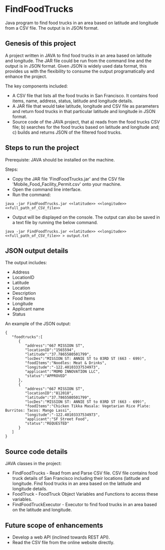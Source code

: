 # FindFoodTrucks
Java program to find food trucks in an area based on latitude and longitude from a CSV file. The output is in JSON format. 

## Genesis of this project
A project written in JAVA to find food trucks in an area based on latitude and longitude. The JAR file could be run from the command line and the output is in JSON format. Given JSON is widely used data format, this provides us with the flexibility to consume the output programatically and enhance the project. 

The key components included:
* A CSV file that lists all the food trucks in San Francisco. It contains food items, name, address, status, latitude and longitude details.
* A JAR file that would take latitude, longitude and CSV file as parameters and return food trucks in that particular latitude and longitude in JSON format.
* Source code of the JAVA project, that a) reads from the food trucks CSV file; b) searches for the food trucks based on latitude and longitude and; c) builds and returns JSON of the filtered food trucks. 

## Steps to run the project 
Prerequiste: JAVA should be installed on the machine.

Steps:
* Copy the JAR file 'FindFoodTrucks.jar' and the CSV file 'Mobile_Food_Facility_Permit.csv' onto your machine.
* Open the command line interface.
* Run the command:

```java -jar FindFoodTrucks.jar <<latitude>> <<longitude>> <<full_path_of_CSV_file>> ```
* Output will be displayed on the console. The output can also be saved in a text file by running the below command.

``` java -jar FindFoodTrucks.jar <<latitude>> <<longitude>> <<full_path_of_CSV_file>> > output.txt ```

## JSON output details
The output includes:

* Address
* LocationID
* Latitude
* Location 
* Description
* Food Items
* Longitude
* Applicant name
* Status

An example of the JSON output:

```
{
   "foodtrucks":[
      {
         "address":"667 MISSION ST",
         "locationID":"1565594",
         "latitude":"37.7865580501799",
         "locDes":"MISSION ST: ANNIE ST to 03RD ST (663 - 699)",
         "foodItems":"Noodles: Meat & Drinks",
         "longitude":"-122.40103337534973",
         "applicant":"MOMO INNOVATION LLC",
         "status":"APPROVED"
      },
      {
         "address":"667 MISSION ST",
         "locationID":"812018",
         "latitude":"37.7865580501799",
         "locDes":"MISSION ST: ANNIE ST to 03RD ST (663 - 699)",
         "foodItems":"Chicken Tikka Masala: Vegetarian Rice Plate: Burritos: Tacos: Mango Lassi",
         "longitude":"-122.40103337534973",
         "applicant":"SF Street Food",
         "status":"REQUESTED"
      }
   ]
}
```
## Source code details

JAVA classes in the project:
* FindFoodTrucks - Read from and Parse CSV file. CSV file contains food truck details of San Francisco including their locations (latitude and longitude. Find food trucks in an area based on the latitude and longitude details.
* FoodTruck - FoodTruck Object Variables and Functions to access these variables.
* FindFoodTruckExecutor - Executor to find food trucks in an area based on the latitude and longitude.

## Future scope of enhancements

* Develop a web API (inclined towards REST API). 
* Read the CSV file from the online website directly. 
